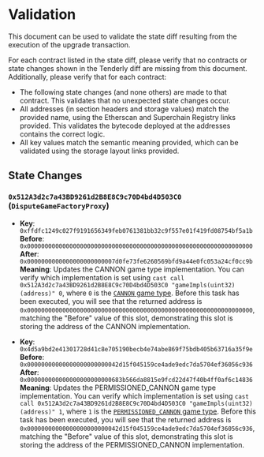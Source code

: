 # Validation

This document can be used to validate the state diff resulting from the execution of the upgrade
transaction.

For each contract listed in the state diff, please verify that no contracts or state changes shown in the Tenderly diff are missing from this document. Additionally, please verify that for each contract:

- The following state changes (and none others) are made to that contract. This validates that no unexpected state changes occur.
- All addresses (in section headers and storage values) match the provided name, using the Etherscan and Superchain Registry links provided. This validates the bytecode deployed at the addresses contains the correct logic.
- All key values match the semantic meaning provided, which can be validated using the storage layout links provided.

## State Changes

### `0x512A3d2c7a43BD9261d2B8E8C9c70D4bd4D503C0` (`DisputeGameFactoryProxy`)

- **Key**: `0xffdfc1249c027f9191656349feb0761381bb32c9f557e01f419fd08754bf5a1b` <br/>
  **Before**: `0x0000000000000000000000000000000000000000000000000000000000000000` <br/>
  **After**: `0x0000000000000000000000007d0fe73fe6260569bfd9a44e0fc053a24cf0cc9b` <br/>
  **Meaning**: Updates the CANNON game type implementation. You can verify which implementation is set using `cast call 0x512A3d2c7a43BD9261d2B8E8C9c70D4bd4D503C0 "gameImpls(uint32)(address)" 0`, where `0` is the [`CANNON` game type](https://github.com/ethereum-optimism/optimism/blob/op-contracts/v1.4.0/packages/contracts-bedrock/src/dispute/lib/Types.sol#L28).
  Before this task has been executed, you will see that the returned address is `0x0000000000000000000000000000000000000000000000000000000000000000`, matching the "Before" value of this slot, demonstrating this slot is storing the address of the CANNON implementation.

- **Key**: `0x4d5a9bd2e41301728d41c8e705190becb4e74abe869f75bdb405b63716a35f9e` <br/>
  **Before**: `0x00000000000000000000000042d15f045159ce4ade9edc7da5704ef36056c936` <br/>
  **After**: `0x000000000000000000000000683b566da8815e9fcd22d47f40b4ff0af6c14836` <br/>
  **Meaning**: Updates the PERMISSIONED_CANNON game type implementation. You can verify which implementation is set using `cast call 0x512A3d2c7a43BD9261d2B8E8C9c70D4bd4D503C0 "gameImpls(uint32)(address)" 1`, where `1` is the [`PERMISSIONED_CANNON` game type](https://github.com/ethereum-optimism/optimism/blob/op-contracts/v1.4.0/packages/contracts-bedrock/src/dispute/lib/Types.sol#L31).
  Before this task has been executed, you will see that the returned address is `0x00000000000000000000000042d15f045159ce4ade9edc7da5704ef36056c936`, matching the "Before" value of this slot, demonstrating this slot is storing the address of the PERMISSIONED_CANNON implementation.
